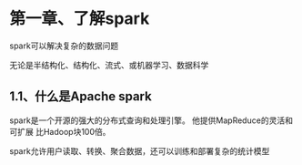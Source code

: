第一章、了解spark
==============================================
spark可以解决复杂的数据问题

无论是半结构化、结构化、流式、或机器学习、数据科学

1.1、什么是Apache spark
------------------------------------------------------------------

spark是一个开源的强大的分布式查询和处理引擎。  他提供MapReduce的灵活和可扩展 比Hadoop块100倍。

spark允许用户读取、转换、聚合数据，还可以训练和部署复杂的统计模型




